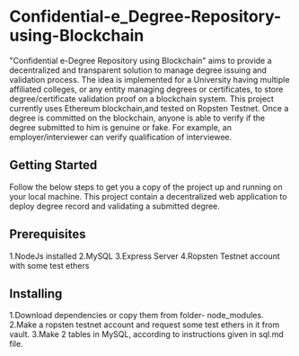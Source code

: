 # Confidential-e_Degree-Repository-using-Blockchain

"Confidential e-Degree Repository using Blockchain" aims to provide a decentralized and transparent solution to manage degree issuing and validation process. The idea is implemented for a University having multiple affiliated colleges, or any entity managing degrees or certificates, to store degree/certificate validation proof on a blockchain system. This project currently uses Ethereum blockchain,and tested on Ropsten Testnet. Once a degree is committed on the blockchain, anyone is able to verify if the degree submitted to him is genuine or fake. For example, an employer/interviewer can verify qualification of  interviewee.
## Getting Started

Follow the below steps to get you a copy of the project up and running on your local machine. This project contain a decentralized web application to deploy degree record and validating a submitted degree.

## Prerequisites
1.NodeJs installed
2.MySQL
3.Express Server
4.Ropsten Testnet account with some test ethers

## Installing

1.Download dependencies or copy them from folder- node_modules.
2.Make a ropsten testnet account and request some test ethers in it from vault.
3.Make 2 tables in MySQL, according to instructions given in sql.md file.
